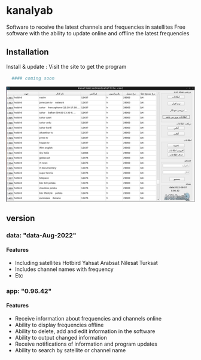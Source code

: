 # kanalyab
Software to receive the latest channels and frequencies in satellites
Free software with the ability to update online and offline the latest frequencies

## Installation

Install & update : Visit the site to get the program

```bash
  #### coming soon
```
    
![alt text](https://raw.githubusercontent.com/AbduEbrahimi/kanalyab/main/screen.jpg)


## version

### data: "data-Aug-2022"
#### Features
- Including satellites
  Hotbird
  Yahsat
  Arabsat
  Nilesat
  Turksat
- Includes channel names with frequency
- Etc

### app: "0.96.42"
#### Features
- Receive information about frequencies and channels online
- Ability to display frequencies offline
- Ability to delete, add and edit information in the software
- Ability to output changed information
- Receive notifications of information and program updates
- Ability to search by satellite or channel name
